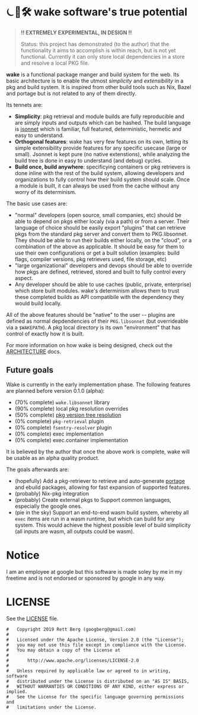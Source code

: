 # ⏾🌊🛠 **wake** software's true potential

> **!! EXTREMELY EXPERIMENTAL, IN DESIGN !!**
>
> Status: this project has demonstrated (to the author) that the functionality
> it aims to accomplish is within reach, but is not yet functional. Currently
> it can only store local dependencies in a store and resolve a local PKG file.

**wake** is a functional package manger and build system for the web. Its basic
architecture is to enable the utmost _simplicity_ and _extensibility_ in a pkg
and build system. It is inspired from other build tools such as Nix, Bazel and
portage but is not related to any of them directly.

Its tennets are:
- **Simplicity**: pkg retrieval and module builds are fully reproducible and are
  simply inputs and outputs which can be hashed. The build language is
  [jsonnet] which is familiar, full featured, deterministic, hermetic and easy
  to understand.
- **Orthogonal features**: wake has very few features on its own, letting its
  simple extensibility provide features for any specific usecase (large or
  small). Jsonnet is kept pure (no native extenstions), while analyzing the
  build tree is done in easy to understand (and debug) cycles.
- **Build once, build anywhere**: specificying containers or pkg retrievers is
  done inline with the rest of the build system, allowing developers and
  organizations to fully control how their build system should scale. Once a
  module is built, it can always be used from the cache without any worry of
  its determinism.

The basic use cases are:
- "normal" developers (open source, small companies, etc) should be able to
  depend on pkgs either localy (via a path) or from a server. Their language
  of choice should be easily export "plugins" that can retrieve pkgs from the
  standard pkg server and convert them to PKG.libsonnet. They should be able
  to run their builds either locally, on the "cloud", or a combination of the
  above as applicable. It should be easy for them to use their own
  configurations or get a built solution (examples: build flags, compiler
  versions, pkg retrievers used, file storage, etc)
- "large organizational" developers and devops should be able to override
  how pkgs are defined, retrieved, stored and built to fully control every
  aspect.
- Any developer should be able to use caches (public, private, enterprise)
  which store built modules. wake's determinism allows them to trust these
  completed builds as API compatibile with the dependency they would build
  locally.

All of the above features should be "native" to the user -- plugins are defined
as normal depdendencies of their `PKG.libsonnet` (but overrideable via a
`$WAKEPATH`). A pkg local directory is its own "environment" that has control
of exactly how it is built.

For more information on how wake is being designed, check out the
[ARCHITECTURE](ARCHITECTURE.md) docs.

[jsonnet]: https://jsonnet.org/


## Future goals
Wake is currently in the early implementation phase. The following features are planned
before version 0.1.0 (alpha):

- (70% complete) `wake.libsonnet` library
- (90% complete) local pkg resolution overrides
- (50% complete) [pkg version tree resolution](https://github.com/vitiral/python-semanticversion/blob/master/ARCH_EDGES.md)
- (0% complete) `pkg-retrieval` plugin
- (0% complete) `fsentry-resolver` plugin
- (0% complete) exec implementation
- (0% complete) exec.container implementation

It is believed by the author that once the above work is complete, wake will be
usable as an alpha quality product.

The goals afterwards are:
- (hopefully) Add a pkg-retriever to retrieve and auto-generate [portage] and ebuild
  packages, allowing for fast expansion of supported features.
- (probably) Nix-pkg integration
- (probably) Create external pkgs to Support common languages, especially the
  google ones.
- (pie in the sky) Support an end-to-end wasm build system, whereby all `exec`
  items are run in a wasm runtime, but which can build for any system. This
  would achieve the highest possible level of build simplicity (all inputs
  are wasm, all outputs could be wasm).

[portage]: https://wiki.gentoo.org/wiki/Portage


# Notice
I am an employee at google but this software is made soley by me in my freetime
and is not endorsed or sponsored by google in any way.


# LICENSE

See the [LICENSE](LICENSE.md) file.

```
#   Copyright 2019 Rett Berg (googberg@gmail.com)
#
#   Licensed under the Apache License, Version 2.0 (the "License");
#   you may not use this file except in compliance with the License.
#   You may obtain a copy of the License at
#
#       http://www.apache.org/licenses/LICENSE-2.0
#
#   Unless required by applicable law or agreed to in writing, software
#   distributed under the License is distributed on an "AS IS" BASIS,
#   WITHOUT WARRANTIES OR CONDITIONS OF ANY KIND, either express or implied.
#   See the License for the specific language governing permissions and
#   limitations under the License.
```
